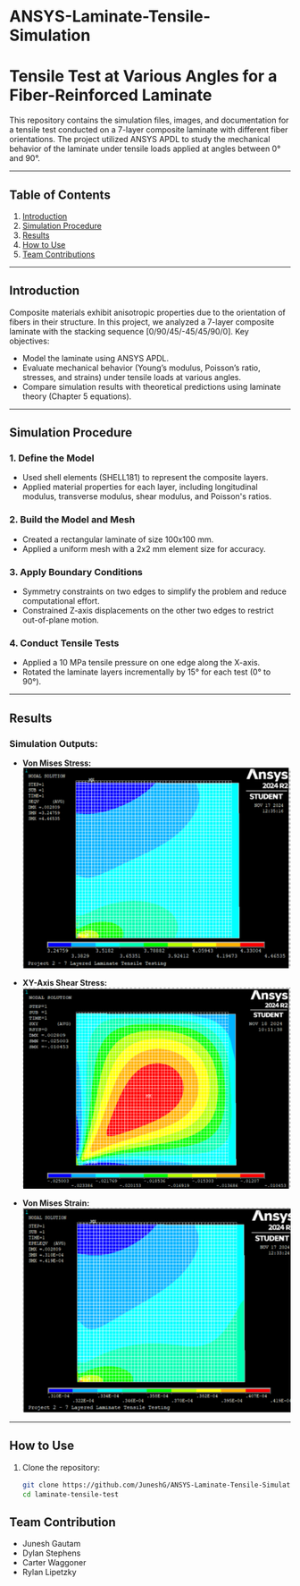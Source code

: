 # ANSYS-Laminate-Tensile-Simulation
# Tensile Test at Various Angles for a Fiber-Reinforced Laminate

This repository contains the simulation files, images, and documentation for a tensile test conducted on a 7-layer composite laminate with different fiber orientations. The project utilized ANSYS APDL to study the mechanical behavior of the laminate under tensile loads applied at angles between 0° and 90°.

---

## Table of Contents
1. [Introduction](#introduction)
2. [Simulation Procedure](#simulation-procedure)
3. [Results](#results)
4. [How to Use](#how-to-use)
5. [Team Contributions](#team-contributions)

---

## Introduction

Composite materials exhibit anisotropic properties due to the orientation of fibers in their structure. In this project, we analyzed a 7-layer composite laminate with the stacking sequence [0/90/45/-45/45/90/0]. Key objectives:
- Model the laminate using ANSYS APDL.
- Evaluate mechanical behavior (Young’s modulus, Poisson’s ratio, stresses, and strains) under tensile loads at various angles.
- Compare simulation results with theoretical predictions using laminate theory (Chapter 5 equations).

---

## Simulation Procedure

### 1. Define the Model
- Used shell elements (SHELL181) to represent the composite layers.
- Applied material properties for each layer, including longitudinal modulus, transverse modulus, shear modulus, and Poisson's ratios.

### 2. Build the Model and Mesh
- Created a rectangular laminate of size 100x100 mm.
- Applied a uniform mesh with a 2x2 mm element size for accuracy.

### 3. Apply Boundary Conditions
- Symmetry constraints on two edges to simplify the problem and reduce computational effort.
- Constrained Z-axis displacements on the other two edges to restrict out-of-plane motion.

### 4. Conduct Tensile Tests
- Applied a 10 MPa tensile pressure on one edge along the X-axis.
- Rotated the laminate layers incrementally by 15° for each test (0° to 90°).

---

## Results

### Simulation Outputs:
- **Von Mises Stress:**  
  ![Von Mises Stress](./vonMisesStress.png)

- **XY-Axis Shear Stress:**  
  ![XY-Shear Stress](./XCShearStress.png)

- **Von Mises Strain:**  
  ![VonMisesStrain](./vonMisesStrain.png)

---

## How to Use

1. Clone the repository:
   ```bash
   git clone https://github.com/JuneshG/ANSYS-Laminate-Tensile-Simulation
   cd laminate-tensile-test
## Team Contribution
- Junesh Gautam
- Dylan Stephens
- Carter Waggoner
- Rylan Lipetzky
